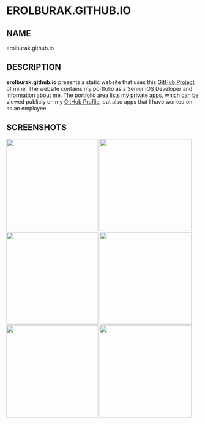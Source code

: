 # EROLBURAK.GITHUB.IO

## NAME
erolburak.github.io

## DESCRIPTION
**erolburak.github.io** presents a static website that uses this [GitHub Project](https://github.com/erolburak/erolburak.com) of mine. The website contains my portfolio as a Senior iOS Developer and information about me. The portfolio area lists my private apps, which can be viewed publicly on my [GitHub Profile](https://github.com/erolburak), but also apps that I have worked on as an employee.

## SCREENSHOTS
<img width="240" src="https://github.com/user-attachments/assets/4f7b43c9-286b-48bd-ab93-e2ef879a5972#gh-light-mode-only">
<img width="240" src="https://github.com/user-attachments/assets/082bbccf-1eca-4e07-812f-033a13118a77#gh-dark-mode-only">
<img width="240" src="https://github.com/user-attachments/assets/83375c06-ea78-4da4-a465-1148b5fbc4f4#gh-light-mode-only">
<img width="240" src="https://github.com/user-attachments/assets/b6adef23-c77e-4813-a389-604183491484#gh-dark-mode-only">
<img width="240" src="https://github.com/user-attachments/assets/86f74391-57ba-48bc-ae06-9137c44fdddf#gh-light-mode-only">
<img width="240" src="https://github.com/user-attachments/assets/02a08a1d-b79f-453f-b53d-0762e9b029df#gh-dark-mode-only">

